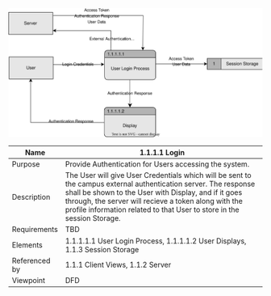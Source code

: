 ![Login DFD](TeamThreeFiles/login%20dfd.svg)

| Name | 1.1.1.1 Login  |
| ----------- | ----------- |
| Purpose | Provide Authentication for Users accessing the system. |
| Description | The User will give User Credentials which will be sent to the campus external authentication server. The response shall be shown to the User with Display, and if it goes through, the server will recieve a token along with the profile information related to that User to store in the session Storage. |
| Requirements | TBD |
| Elements | 1.1.1.1.1 User Login Process, 1.1.1.1.2 User Displays, 1.1.3 Session Storage |
| Referenced by | 1.1.1 Client Views, 1.1.2 Server |
| Viewpoint | DFD |
